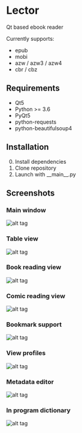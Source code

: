 # Lector
Qt based ebook reader

Currently supports:
* epub
* mobi
* azw / azw3 / azw4
* cbr / cbz

## Requirements
* Qt5
* Python >= 3.6
* PyQt5 
* python-requests
* python-beautifulsoup4

## Installation
0. Install dependencies
1. Clone repository
2. Launch with \_\_main\_\_.py

## Screenshots

### Main window
![alt tag](https://i.imgur.com/yrv2c0a.png)

### Table view
![alt tag](https://i.imgur.com/b1XdXqP.png)

### Book reading view
![alt tag](https://i.imgur.com/Tei6TqF.png)

### Comic reading view
![alt tag](https://i.imgur.com/U5JR35g.png)

### Bookmark support
![alt tag](https://i.imgur.com/RZkmCzG.png)

### View profiles
![alt tag](https://i.imgur.com/gkJ88pi.png)

### Metadata editor
![alt tag](https://i.imgur.com/AqQREBf.png)

### In program dictionary
![alt tag](https://i.imgur.com/Vh9xQUC.png)
